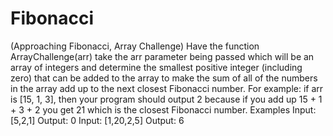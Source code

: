 # Fibonacci
(Approaching Fibonacci, Array Challenge)
Have the function ArrayChallenge(arr) take the arr parameter being passed which will be an array of integers and determine the smallest positive integer (including zero) that can be added to the array to make the sum of all of the numbers in the array add up to the next closest Fibonacci number. For example: if arr is [15, 1, 3], then your program should output 2 because if you add up 15 + 1 + 3 + 2 you get 21 which is the closest Fibonacci number.
Examples
Input: [5,2,1]
Output: 0
Input: [1,20,2,5]
Output: 6
